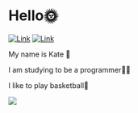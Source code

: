 
  <h1>Hello🌞</h1>
  
 
  [![Link](https://img.shields.io/badge/telega-ffd9fe)](https://t.me/lananki) 
  [![Link](https://img.shields.io/badge/email-ffd9fe)](mailto:katebr86@gmail.com)
  
 <p>My name is Kate 🔪</p>
 
<p>I am studying to be a programmer👩‍💻
  
 I like to play basketball🏀</p>

![](https://encrypted-tbn0.gstatic.com/images?q=tbn:ANd9GcS7MZGmNVo5-mOx7nvAa_qpxkeboDyUqqLJqQ&s)
